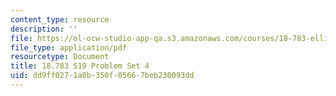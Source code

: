 ```yaml
---
content_type: resource
description: ''
file: https://ol-ocw-studio-app-qa.s3.amazonaws.com/courses/18-783-elliptic-curves-spring-2019/dd9ff0271a0b350f05667beb230093dd_MIT18_783S19_pset4.pdf
file_type: application/pdf
resourcetype: Document
title: 18.783 S19 Problem Set 4
uid: dd9ff027-1a0b-350f-0566-7beb230093dd
---
```

